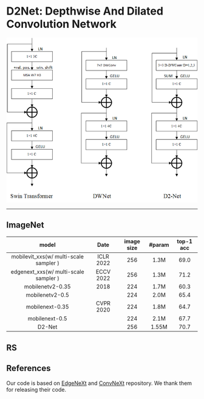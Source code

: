 # D2Net: Depthwise And Dilated Convolution Network



![main figure](images/D2-Net.png)

------

## ImageNet

|                 model                  |   Date    | image size | #param | top-1 acc |
| :------------------------------------: | :-------: | :--------: | :----: | :-------: |
| mobilevit_xxs(w/ multi-scale sampler ) | ICLR 2022 |    256     |  1.3M  |   69.0    |
| edgenext_xxs(w/ multi-scale sampler )  | ECCV 2022 |    256     |  1.3M  |   71.2    |
|            mobilenetv2-0.35            |   2018    |    224     |  1.7M  |   60.3    |
|            mobilenetv2-0.5             |           |    224     |  2.0M  |   65.4    |
|            mobilenext-0.35             | CVPR 2020 |    224     |  1.8M  |   64.7    |
|             mobilenext-0.5             |           |    224     |  2.1M  |   67.7    |
|                 D2-Net                 |           |    256     | 1.55M  |   70.7    |



## RS

## References

Our code is based on [EdgeNeXt](https://github.com/mmaaz60/EdgeNeXt) and [ConvNeXt](https://github.com/facebookresearch/ConvNeXt) repository. We thank them for releasing their code.
